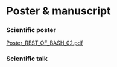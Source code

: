 # Poster & manuscript

### Scientific poster

[Poster_REST_OF_BASH_02.pdf](https://github.com/AlexDee95/REST_OF_BASH/files/6955678/Poster_REST_OF_BASH_02.pdf)

### Scientific talk 



